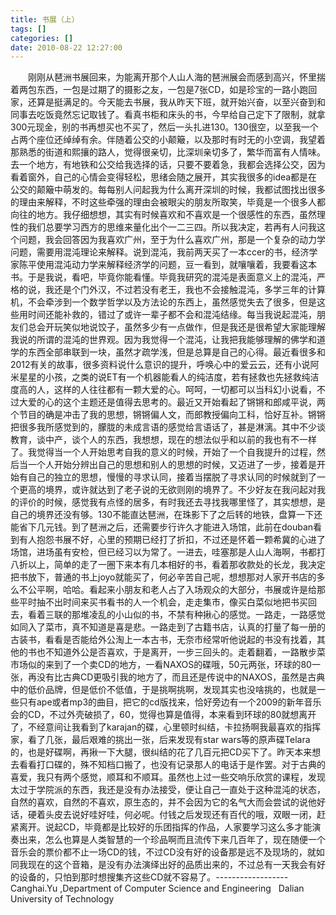 ```yaml
---
title: 书展（上）
tags: []
categories: []
date: 2010-08-22 12:27:00 
---
```



&emsp;&emsp;刚刚从琶洲书展回来，为能离开那个人山人海的琶洲展会而感到高兴，怀里揣着两包东西，一包是过期了的摄影之友，一包是7张CD，如是珍宝的一路小跑回家，还算是挺满足的。今天能去书展，我从昨天下班，就开始兴奋，以至兴奋到和同事去吃饭竟然忘记取钱了。看真书柜和床头的书，今早给自己定下了限制，就拿300元现金，别的书再想买也不买了，然后一头扎进130。130很空，以至我一个占两个座位还绰绰有余。伴随着公交的小颠簸，以及那时有时无的小空调，我望着那熟悉的街道和熙攘的路人，觉得很亲切，比深圳亲切多了，繁华而富有人情味。去一个地方，有地铁和公交给我选择的话，只要不要着急，我都会选择公交，因为看着窗外，自己的心情会变得轻松，思绪会随之展开，其实我很多的idea都是在公交的颠簸中萌发的。每每别人问起我为什么离开深圳的时候，我都试图找出很多的理由来解释，不时这些牵强的理由会被眼尖的朋友所取笑，毕竟是一个很多人都向往的地方。我仔细想想，其实有时候喜欢和不喜欢是一个很感性的东西，虽然理性的我们总要学习西方的思维来量化出个一二三四。所以我决定，若再有人问我这个问题，我会回答因为我喜欢广州，至于为什么喜欢广州，那是一个复杂的动力学问题，需要用混沌理论来解释。说到混沌，我前两天买了一本ccer的书，经济学家陈平使用混沌动力学来解释经济学的问题，豆一看到，就嚷嚷着，我要看这本书。于是我说，看吧，毕竟你能看懂。毕竟我研究的混沌是表面意义上的混沌，严格的说，我还是个门外汉，不过若没有老王，我也不会接触混沌，多学三年的计算机，不会牵涉到一个数学哲学以及方法论的东西上，虽然感觉失去了很多，但是这些用时间还能补救的，错过了或许一辈子都不会和混沌结缘。每当我说起混沌，朋友们总会开玩笑似地说饺子，虽然多少有一点做作，但是我还是很希望大家能理解我说的所谓的混沌的世界观。因为我觉得一个混沌，让我把我能够理解的佛学和道学的东西全部串联到一块，虽然才疏学浅，但是总算是自己的心得。最近看很多和2012有关的故事，很多资料说什么意识的提升，呼唤心中的爱云云，还有小说阿米星星的小孩，之类的说ET有一个机器能看人的纯洁度，若有拯救也先拯救纯洁度高的人，这样的人往往都有一颗大爱的心。呵呵，一切都可以当科幻小说看，不过大爱的心的这个主题还是值得去思考的。最近又开始看起了锵锵和郎咸平说，两个节目的确是冲击了我的思想，锵锵偏人文，而郎教授偏向工科，恰好互补。锵锵把很多我所感觉到的，朦胧的未成言语的感觉给言语话了，甚是淋漓。其中不少谈教育，谈中产，谈个人的东西，我想想，现在的想法似乎和以前的我也有不一样了。我觉得当一个人开始思考自我的意义的时候，开始了一个自我提升的过程，然后当一个人开始分辨出自己的思想和别人的思想的时候，又迈进了一步，接着是开始有自己的独立的思想，慢慢的寻求认同，接着当摆脱了寻求认同的时候就到了一个更高的境界，或许就达到了老子说的无欲则刚的境界了。不少好友在我问起对我的评价的时候，感觉我有点怪的居多，有时我还去寻找我哪里怪了，其实想想，是自己的境界还没有够。130不能直达琶洲，在珠影下了之后转的地铁，盘算一下还能省下几元钱。到了琶洲之后，还需要步行许久才能进入场馆，此前在douban看到有人抱怨书展不好，心里的预期已经打了折扣，不过还是怀着一颗希冀的心进了场馆，进场虽有安检，但已经习以为常了。一进去，哇塞那是人山人海啊，书都打八折以上，简单的走了一圈下来本有几本相好的书，看着那收款处的长龙，我决定把书放下，普通的书上joyo就能买了，何必辛苦自己呢，想想那对人家开书店的多么不公平啊，哈哈。看起来小朋友和老人占了入场观众的大部分，书展或许是给那些平时抽不出时间来买书看书的人一个机会，走走集市，像买白菜似地把书买回去，看着三联的那堆凌乱的小山似的书，不禁有种揪心的感觉。一路走，一路感觉如同入了菜市，真不知道是喜是悲。一路走到了古籍书店，认真的打量了每一册的古装书，看看是否能给外公淘上一本古书，无奈市经常听他说起的书没有找着，其他的书也不知道外公是否喜欢，于是离开，一步三回头的。走着翻着，一路散步菜市场似的来到了一个卖CD的地方，一看NAXOS的碟哦，50元两张，环球的80一张，再没有比古典CD更吸引我的地方了，而且还是传说中的NAXOS，虽然是古典中的低价品牌，但是低价不低值，于是挑啊挑啊，发现其实也没啥挑的，也就是一些只有ape或者mp3的曲目，把它的cd版找来，恰好旁边有一个2009的新年音乐会的CD，不过外壳破损了，60，觉得也算是值得，本来看到环球的80就想离开了，不经意间让我看到了karajan的碟，心里顿时纠结，卡拉扬啊我最喜欢的指挥家，看了几张，最后艰难的挑出一张，后来发现有star wars等的原声碟Telara的，也是好碟啊，再揪一下大腿，很纠结的花了几百元把CD买下了。昨天本来想去看看打口碟的，殊不知档口搬了，也没有记录那人的电话于是作罢。对于古典的喜爱，我只有两个感觉，顺耳和不顺耳。虽然也上过一些交响乐欣赏的课程，发现太过于学院派的东西，我还是没有办法接受，便让自己一直处于这种混沌的状态，自然的喜欢，自然的不喜欢，原生态的，并不会因为它的名气大而会尝试的说他好话，硬着头皮去说好哇好哇，何必呢。付钱之后发现还有百代的哦，双眼一闭，赶紧离开。说起CD，毕竟都是比较好的乐团指挥的作品，人家要学习这么多才能演奏出来，怎么也算是人类智慧的一个珍品啊而且流传下来几百年了，现在随便一个音乐会的票价都不止一场CD的钱，不过CD没有好的设备那是远不及现场的，就如同我现在的这个音箱，是没有办法演绎出好的品质出来的，不过总有一天我会有好的设备的，只怕到那时想搜集齐这些CD就不容易了。------------------Canghai.Yu ,Department of Computer Science and Engineering   Dalian University of Technology